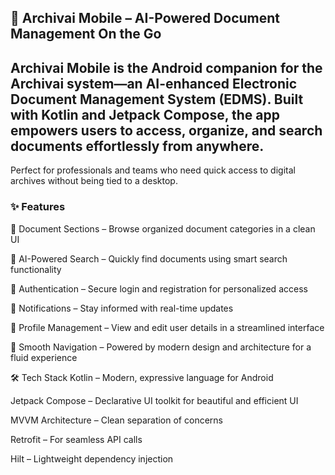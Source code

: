 ## 📲 Archivai Mobile – AI-Powered Document Management On the Go
## Archivai Mobile is the Android companion for the Archivai system—an AI-enhanced Electronic Document Management System (EDMS). Built with Kotlin and Jetpack Compose, the app empowers users to access, organize, and search documents effortlessly from anywhere.

Perfect for professionals and teams who need quick access to digital archives without being tied to a desktop.

### ✨ Features
📂 Document Sections – Browse organized document categories in a clean UI

🧠 AI-Powered Search – Quickly find documents using smart search functionality

📝 Authentication – Secure login and registration for personalized access

🔔 Notifications – Stay informed with real-time updates

👤 Profile Management – View and edit user details in a streamlined interface

🚀 Smooth Navigation – Powered by modern design and architecture for a fluid experience

🛠️ Tech Stack
Kotlin – Modern, expressive language for Android

Jetpack Compose – Declarative UI toolkit for beautiful and efficient UI

MVVM Architecture – Clean separation of concerns

Retrofit – For seamless API calls

Hilt – Lightweight dependency injection
